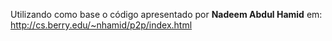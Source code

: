 Utilizando como base o código apresentado por **Nadeem Abdul Hamid** em: http://cs.berry.edu/~nhamid/p2p/index.html
